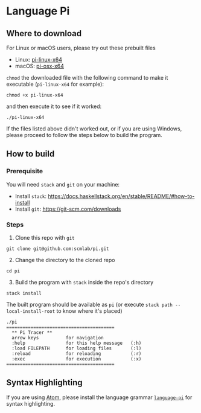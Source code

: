 # Language Pi

## Where to download

For Linux or macOS users, please try out these prebuilt files

* Linux: [pi-linux-x64](https://github.com/scmlab/pi/releases/download/v1.2.0/pi-linux-x64)
* macOS: [pi-osx-x64](https://github.com/scmlab/pi/releases/download/v1.2.0/pi-osx-x64)

`chmod` the downloaded file with the following command to make it executable (`pi-linux-x64` for example):

```
chmod +x pi-linux-x64
```

and then execute it to see if it worked:

```
./pi-linux-x64
```

If the files listed above didn't worked out, or if you are using Windows,
please proceed to follow the steps below to build the program.

## How to build

### Prerequisite

You will need `stack` and `git` on your machine:

* Install `stack`: https://docs.haskellstack.org/en/stable/README/#how-to-install
* Install `git`: https://git-scm.com/downloads

### Steps

1. Clone this repo with `git`

```
git clone git@github.com:scmlab/pi.git
```

2. Change the directory to the cloned repo

```
cd pi
```

3. Build the program with `stack` inside the repo's directory

```
stack install
```

The built program should be available as `pi`
(or execute `stack path --local-install-root` to know where it's placed)

```
./pi
========================================
  ** Pi Tracer **
  arrow keys          for navigation
  :help               for this help message   (:h)
  :load FILEPATH      for loading files       (:l)
  :reload             for reloading           (:r)
  :exec               for execution           (:x)
========================================
```

## Syntax Highlighting

If you are using [Atom](https://atom.io/), please install the language grammar [`language-pi`](https://atom.io/packages/language-pi) for syntax highlighting.
